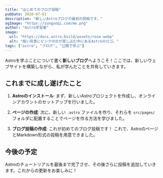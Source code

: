 ```yaml
---
title: "はじめてのブログ投稿"
pubDate: 2020-07-01
description: "新しいAstroブログの最初の投稿です。"
ogImage: "https://sunguoqi.com/me.png"
author: "Astro学習者"
image:
  url: "https://docs.astro.build/assets/rose.webp"
  alt: "暗い背景にピンクの光が差し込む中にあるAstroのロゴ。"
tags: ["astro", "ブログ", "公開で学ぶ"]
---
```


Astroを学ぶことについて書く**新しいブログ**へようこそ！ここでは、新しいウェブサイトを構築しながら、私が学んだことを共有していきます。

## これまでに成し遂げたこと

1. **Astroのインストール**: まず、新しいAstroプロジェクトを作成し、オンラインアカウントのセットアップを行いました。

2. **ページの作成**: 次に、新しい `.astro` ファイルを作り、それらを `src/pages/` フォルダに配置することでページを作る方法を学びました。

3. **ブログ投稿の作成**: これが初めてのブログ投稿です！ これで、AstroのページとMarkdown形式の投稿を用意できました。

## 今後の予定

Astroのチュートリアルを最後まで完了させ、その後さらに投稿を追加していきます。これからの更新をお楽しみに！
